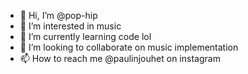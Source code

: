 - 👋 Hi, I’m @pop-hip
- 👀 I’m interested in music
- 🌱 I’m currently learning code lol
- 💞️ I’m looking to collaborate on music implementation
- 📫 How to reach me @paulinjouhet on instagram

<!---
pop-hip/pop-hip is a ✨ special ✨ repository because its `README.md` (this file) appears on your GitHub profile.
You can click the Preview link to take a look at your changes.
--->
